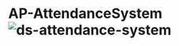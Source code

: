 # AP-AttendanceSystem![ds-attendance-system](https://user-images.githubusercontent.com/101172488/229372364-816810b7-2e3c-4803-b6b0-7008bbef222c.gif)
